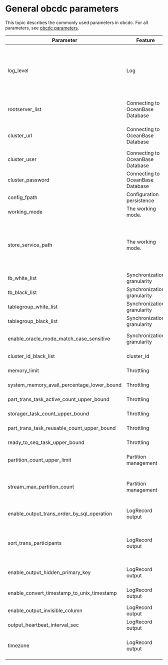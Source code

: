 # General obcdc parameters

This topic describes the commonly used parameters in obcdc. For all parameters, see [obcdc parameters](../200.obcdc-parameters/200.obcdc-configuration-items.md).

| Parameter | Feature | Description |
|--------------------------------------------|--------------|---------------------------------------------------------------------------------------------------------------------------------------------------|
| log_level | Log | The log level, which can be adjusted based on the module. For example, you can set the log level as `TLOG.FETCHER:DEBUG` and `TLOG:COMMITTER:ERROR`.  You can control the log level for the FETCHER, PARSER, FORMATTER, SEQUENCER, and COMMITTER modules. You must add the `TLOG.` prefix to each module.  |
| rootserver_list | Connecting to OceanBase Database | The list of servers where Root Service is running, in the `server_ip:server_rpc_port:server_sql_port` format.  |
| cluster_url | Connecting to OceanBase Database | If OceanBase Database has a cluster URL, obcdc uses this URL to obtain the RootServer information. High availability is supported for servers.  |
| cluster_user | Connecting to OceanBase Database | The user in the sys tenant. This user must have the read privilege on internal tables.  |
| cluster_password | Connecting to OceanBase Database | The password of the preceding user in the sys tenant.  |
| config_fpath | Configuration persistence | All obcdc configuration information will be dumped into this file.  |
| working_mode | The working mode. | The default working mode is the persistence mode.  |
| store_service_path | The working mode. | The path where persistent data is stored. This parameter takes effect only in persistence mode.  Relative path: The persistent data is stored in a relative path in the path of the process that calls obcdc.  Absolute path: The persistent data is stored in the specified absolute path, such as `store_service_path=/data/1`.  |
| tb_white_list | Synchronization granularity | The allowlist of tables to be synchronized.  |
| tb_black_list | Synchronization granularity | The blocklist of the tables that will not be synchronized.  |
| tablegroup_white_list | Synchronization granularity | The allowlist of table groups to be synchronized.  |
| tablegroup_black_list | Synchronization granularity | The blocklist of table groups that will not be synchronized.  |
| enable_oracle_mode_match_case_sensitive | Synchronization granularity | The case sensitivity of tenants against the blocklist or allowlist in Oracle mode of OceanBase Database.  |
| cluster_id_black_list | cluster_id | The blocklist of cluster IDs for synchronization.  |
| memory_limit | Throttling | The memory threshold for triggering throttling in obcdc.  |
| system_memory_avail_percentage_lower_bound | Throttling | The lower limit of the available system memory, in percentage.  |
| part_trans_task_active_count_upper_bound | Throttling | The maximum number of active partition transactions.  |
| storager_task_count_upper_bound | Throttling | The throttling threshold of the number of tasks to be persisted by the storager module.  |
| part_trans_task_reusable_count_upper_bound | Throttling | The maximum number of partition transactions to reuse.  |
| ready_to_seq_task_upper_bound | Throttling | The maximum number of tasks to be sequenced.  |
| partition_count_upper_limit | Partition management | The maximum number of partitions allowed for synchronization on the obcdc instance. Default value: 2000000.  |
| stream_max_partition_count | Partition management | The maximum number of partitions allowed for a log stream. The default value is 5,000. You can set this parameter to a lower value to significantly improve the synchronization efficiency on hotspot partitions.  |
| enable_output_trans_order_by_sql_operation | LogRecord output | Specifies whether to return data rows in the transaction in the order that the SQL statements are executed.  |
| sort_trans_participants | LogRecord output | Specifies whether to sort statements by the distributed transaction participant. You can maintain a stable row data output sequence by setting this parameter and the `enable_output_trans_order_by_sql_operation` parameter.  |
| enable_output_hidden_primary_key | LogRecord output | Specifies whether to return the hidden primary key columns of tables without primary keys.  |
| enable_convert_timestamp_to_unix_timestamp | LogRecord output | Specifies whether to convert a timestamp to a UNIX integer value. The default format is `YYYY-MM-DD HH:MM:SS`.  |
| enable_output_invisible_column | LogRecord output | Specifies whether to return the hidden columns.  |
| output_heartbeat_interval_sec | LogRecord output | The time interval for generating the information about security checkpoints.  |
| timezone | LogRecord output | The time zone of obcdc. The time of the specified time zone is displayed when data of the timestamp_with_local_timezone type is synchronized.  |
